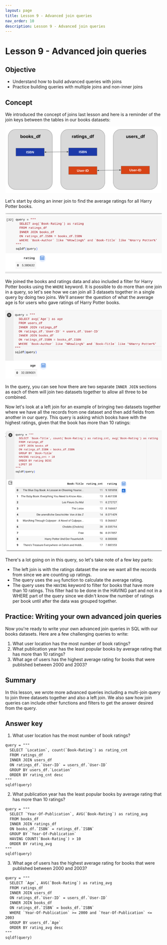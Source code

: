 ```yaml
---
layout: page
title: Lesson 9 - Advanced join queries
nav_order: 10
description: Lesson 9 - Advanced join queries
---
```

# Lesson 9 - Advanced join queries

## Objective

- Understand how to build advanced queries with joins
- Practice building queries with multiple joins and non-inner joins

## Concept

We introduced the concept of joins last lesson and here is a reminder of the join keys between the tables in our books datasets:

![image](images/08-books_join_keys.png)

Let's start by doing an inner join to find the average ratings for all Harry Potter books.

![image](images/09-book_ratings.png)

We joined the books and ratings data and also included a filter for Harry Potter books using the `WHERE` keyword.  It is possible to do more than one join in a query, so let's see how we can join all 3 datasets together in a single query by doing two joins.  We'll answer the question of what the average age is for users who gave ratings of Harry Potter books.

![image](images/09-multijoin_query.png)

In the query, you can see how there are two separate `INNER JOIN` sections as each of them will join two datasets together to allow all three to be combined.

Now let's look at a left join for an example of bringing two datasets together where we have all the records from one dataset and then add fields from another in our query.  This query is asking which books have with the highest ratings, given that the book has more than 10 ratings:

![image](images/09-leftjoin_query.png)

There's a lot going on in this query, so let's take note of a few key parts:
- The left join is with the ratings dataset the one we want all the records from since we are counting up ratings.
- The query uses the `avg` function to calculate the average rating.
- The query uses the `HAVING` keyword to filter for books that have more than 10 ratings.  This filter had to be done in the HAVING part and not in a WHERE part of the query since we didn't know the number of ratings per book until after the data was grouped together.

## Practice: Writing your own advanced join queries 

Now you're ready to write your own advanced join queries in SQL with our books datasets.  Here are a few challenging queries to write:
1. What user location has the most number of book ratings?
2. What publication year has the least popular books by average rating that has more than 10 ratings?
3. What age of users has the highest average rating for books that were published between 2000 and 2003?

## Summary
In this lesson, we wrote more advanced queries including a multi-join query to join three datasets together and also a left join.  We also saw how join queries can include other functions and filters to get the answer desired from the query.

## Answer key
1. What user location has the most number of book ratings?
```
query = """
  SELECT `Location`, count(`Book-Rating`) as rating_cnt
  FROM ratings_df
  INNER JOIN users_df
  ON ratings_df.`User-ID` = users_df.`User-ID`
  GROUP BY users_df.`Location`
  ORDER BY rating_cnt desc
"""
sqldf(query)
```

2. What publication year has the least popular books by average rating that has more than 10 ratings?
```
query = """
  SELECT `Year-Of-Publication`, AVG(`Book-Rating`) as rating_avg
  FROM books_df
  INNER JOIN ratings_df
  ON books_df.`ISBN` = ratings_df.`ISBN`
  GROUP BY `Year-Of-Publication`
  HAVING COUNT(`Book-Rating`) > 10
  ORDER BY rating_avg
"""
sqldf(query)
```

3. What age of users has the highest average rating for books that were published between 2000 and 2003?
```
query = """
  SELECT `Age`, AVG(`Book-Rating`) as rating_avg
  FROM ratings_df
  INNER JOIN users_df
  ON ratings_df.`User-ID` = users_df.`User-ID`
  INNER JOIN books_df
  ON ratings_df.`ISBN` = books_df.`ISBN`
  WHERE `Year-Of-Publication` >= 2000 and `Year-Of-Publication` <= 2003
  GROUP BY users_df.`Age`
  ORDER BY rating_avg desc
"""
sqldf(query)
```


